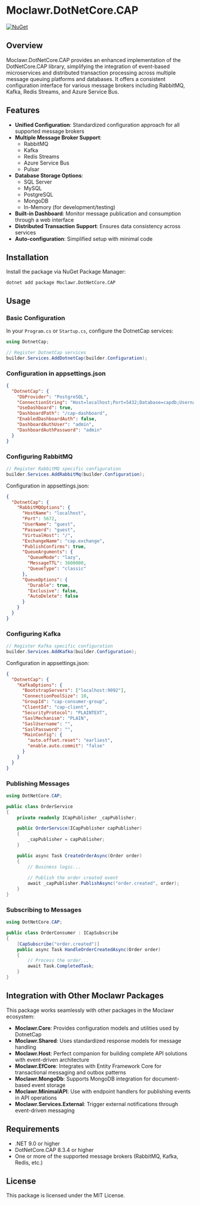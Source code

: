 # Moclawr.DotNetCore.CAP

[![NuGet](https://img.shields.io/nuget/v/Moclawr.DotNetCore.CAP.svg)](https://www.nuget.org/packages/Moclawr.DotNetCore.CAP/)

## Overview

Moclawr.DotNetCore.CAP provides an enhanced implementation of the DotNetCore.CAP library, simplifying the integration of event-based microservices and distributed transaction processing across multiple message queuing platforms and databases. It offers a consistent configuration interface for various message brokers including RabbitMQ, Kafka, Redis Streams, and Azure Service Bus.

## Features

- **Unified Configuration**: Standardized configuration approach for all supported message brokers
- **Multiple Message Broker Support**:
  - RabbitMQ
  - Kafka
  - Redis Streams
  - Azure Service Bus
  - Pulsar
- **Database Storage Options**:
  - SQL Server
  - MySQL
  - PostgreSQL
  - MongoDB
  - In-Memory (for development/testing)
- **Built-in Dashboard**: Monitor message publication and consumption through a web interface
- **Distributed Transaction Support**: Ensures data consistency across services
- **Auto-configuration**: Simplified setup with minimal code

## Installation

Install the package via NuGet Package Manager:

```shell
dotnet add package Moclawr.DotNetCore.CAP
```

## Usage

### Basic Configuration

In your `Program.cs` or `Startup.cs`, configure the DotnetCap services:

```csharp
using DotnetCap;

// Register DotnetCap services
builder.Services.AddDotnetCap(builder.Configuration);
```

### Configuration in appsettings.json

```json
{
  "DotnetCap": {
    "DbProvider": "PostgreSQL",
    "ConnectionString": "Host=localhost;Port=5432;Database=capdb;Username=postgres;Password=password",
    "UseDashboard": true,
    "DashboardPath": "/cap-dashboard",
    "EnabledDashboardAuth": false,
    "DashboardAuthUser": "admin",
    "DashboardAuthPassword": "admin"
  }
}
```

### Configuring RabbitMQ

```csharp
// Register RabbitMQ specific configuration
builder.Services.AddRabbitMq(builder.Configuration);
```

Configuration in appsettings.json:

```json
{
  "DotnetCap": {
    "RabbitMQOptions": {
      "HostName": "localhost",
      "Port": 5672,
      "UserName": "guest",
      "Password": "guest",
      "VirtualHost": "/",
      "ExchangeName": "cap.exchange",
      "PublishConfirms": true,
      "QueueArguments": {
        "QueueMode": "lazy",
        "MessageTTL": 3600000,
        "QueueType": "classic"
      },
      "QueueOptions": {
        "Durable": true,
        "Exclusive": false,
        "AutoDelete": false
      }
    }
  }
}
```

### Configuring Kafka

```csharp
// Register Kafka specific configuration
builder.Services.AddKafka(builder.Configuration);
```

Configuration in appsettings.json:

```json
{
  "DotnetCap": {
    "KafkaOptions": {
      "BootstrapServers": ["localhost:9092"],
      "ConnectionPoolSize": 10,
      "GroupId": "cap-consumer-group",
      "ClientId": "cap-client",
      "SecurityProtocol": "PLAINTEXT",
      "SaslMechanism": "PLAIN",
      "SaslUsername": "",
      "SaslPassword": "",
      "MainConfig": {
        "auto.offset.reset": "earliest",
        "enable.auto.commit": "false"
      }
    }
  }
}
```

### Publishing Messages

```csharp
using DotNetCore.CAP;

public class OrderService
{
    private readonly ICapPublisher _capPublisher;

    public OrderService(ICapPublisher capPublisher)
    {
        _capPublisher = capPublisher;
    }

    public async Task CreateOrderAsync(Order order)
    {
        // Business logic...
        
        // Publish the order created event
        await _capPublisher.PublishAsync("order.created", order);
    }
}
```

### Subscribing to Messages

```csharp
using DotNetCore.CAP;

public class OrderConsumer : ICapSubscribe
{
    [CapSubscribe("order.created")]
    public async Task HandleOrderCreatedAsync(Order order)
    {
        // Process the order...
        await Task.CompletedTask;
    }
}
```

## Integration with Other Moclawr Packages

This package works seamlessly with other packages in the Moclawr ecosystem:

- **Moclawr.Core**: Provides configuration models and utilities used by DotnetCap
- **Moclawr.Shared**: Uses standardized response models for message handling
- **Moclawr.Host**: Perfect companion for building complete API solutions with event-driven architecture
- **Moclawr.EfCore**: Integrates with Entity Framework Core for transactional messaging and outbox patterns
- **Moclawr.MongoDb**: Supports MongoDB integration for document-based event storage
- **Moclawr.MinimalAPI**: Use with endpoint handlers for publishing events in API operations
- **Moclawr.Services.External**: Trigger external notifications through event-driven messaging

## Requirements

- .NET 9.0 or higher
- DotNetCore.CAP 8.3.4 or higher
- One or more of the supported message brokers (RabbitMQ, Kafka, Redis, etc.)

## License

This package is licensed under the MIT License.
